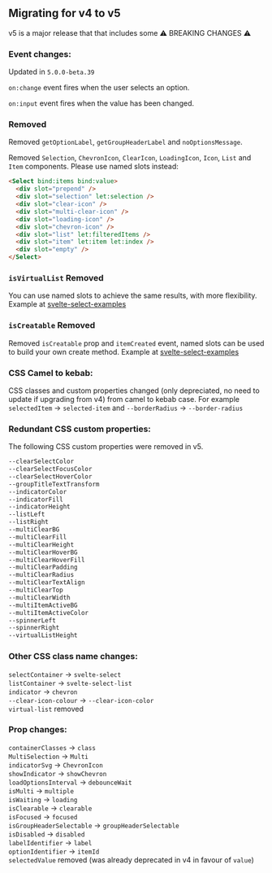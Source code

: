 ## Migrating for v4 to v5

v5 is a major release that that includes some ⚠️ BREAKING CHANGES ⚠️ 

### Event changes:
Updated in `5.0.0-beta.39`

`on:change` event fires when the user selects an option.

`on:input` event fires when the value has been changed.

### Removed
Removed `getOptionLabel`, `getGroupHeaderLabel` and `noOptionsMessage`.

Removed `Selection`, `ChevronIcon`, `ClearIcon`, `LoadingIcon`, `Icon`, `List` and `Item` components. Please use named slots instead:

```html
<Select bind:items bind:value>
  <div slot="prepend" />
  <div slot="selection" let:selection />
  <div slot="clear-icon" />  
  <div slot="multi-clear-icon" />
  <div slot="loading-icon" />  
  <div slot="chevron-icon" />  
  <div slot="list" let:filteredItems />  
  <div slot="item" let:item let:index />  
  <div slot="empty" />  
</Select>
```

### `isVirtualList` Removed
You can use named slots to achieve the same results, with more flexibility.
Example at [svelte-select-examples](https://svelte-select-examples.vercel.app/examples/advanced/virtual-list)

### `isCreatable` Removed
Removed `isCreatable` prop and `itemCreated` event, named slots can be used to build your own create method.
Example at [svelte-select-examples](https://svelte-select-examples.vercel.app/examples/advanced/create-item)

### CSS Camel to kebab:

CSS classes and custom properties changed (only depreciated, no need to update if upgrading from v4) from camel to kebab case. For example `selectedItem` → `selected-item` and `--borderRadius` → `--border-radius`

### Redundant CSS custom properties:

The following CSS custom properties were removed in v5.

```css
--clearSelectColor
--clearSelectFocusColor
--clearSelectHoverColor
--groupTitleTextTransform
--indicatorColor
--indicatorFill
--indicatorHeight
--listLeft
--listRight
--multiClearBG
--multiClearFill
--multiClearHeight
--multiClearHoverBG
--multiClearHoverFill
--multiClearPadding
--multiClearRadius
--multiClearTextAlign
--multiClearTop
--multiClearWidth
--multiItemActiveBG
--multiItemActiveColor
--spinnerLeft
--spinnerRight
--virtualListHeight
```


### Other CSS class name changes:
`selectContainer` → `svelte-select`<br/>
`listContainer` → `svelte-select-list`<br/>
`indicator` → `chevron`<br/>
`--clear-icon-colour` → `--clear-icon-color`<br/>
`virtual-list` removed


### Prop changes:
`containerClasses` → `class`<br/>
`MultiSelection` → `Multi`<br/>
`indicatorSvg` → `ChevronIcon`<br/>
`showIndicator` → `showChevron`<br/>
`loadOptionsInterval` → `debounceWait`<br/>
`isMulti` → `multiple`<br/>
`isWaiting` → `loading`<br/>
`isClearable` → `clearable`<br/>
`isFocused` → `focused`<br/>
`isGroupHeaderSelectable` → `groupHeaderSelectable`<br/>
`isDisabled` → `disabled`<br/>
`labelIdentifier` -> `label`<br/>
`optionIdentifier` -> `itemId`<br/>
`selectedValue` removed (was already deprecated in v4 in favour of `value`)<br/>
